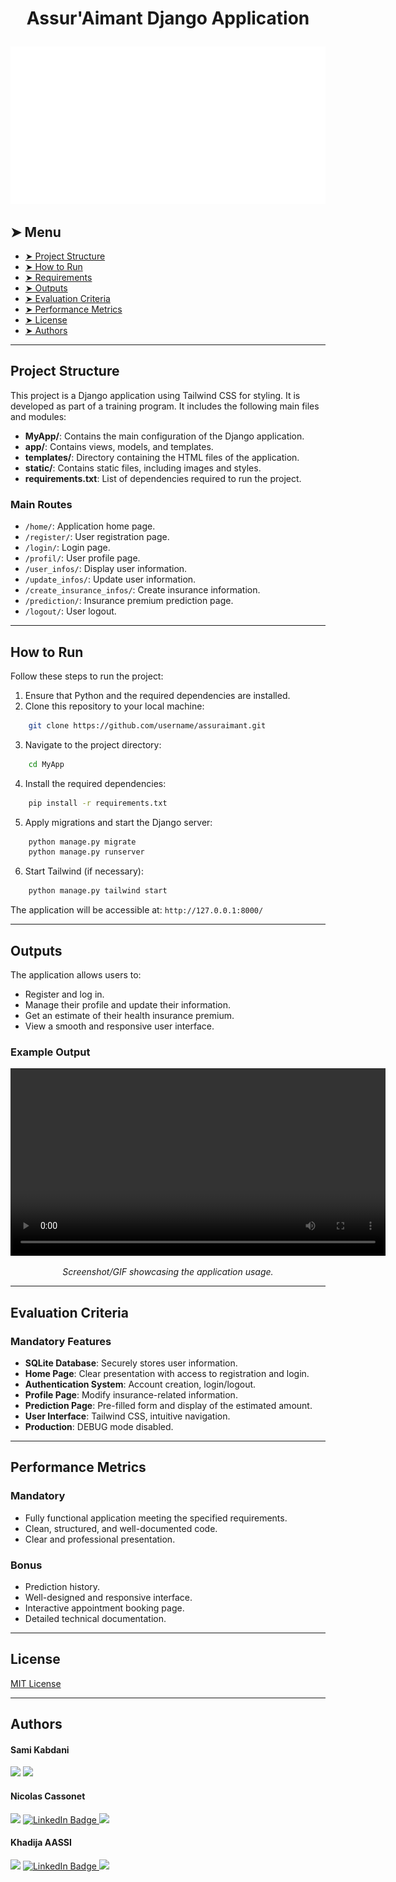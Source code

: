 # <p align="center">Assur'Aimant Django Application</p>
<p align="center">
    <img src="MyApp/static/images/logo.png" alt="Assur'Aimant Logo" width=auto>
</p>

## ➤ Menu

* [➤ Project Structure](#-project-structure)
* [➤ How to Run](#-how-to-run)
* [➤ Requirements](#-requirements)
* [➤ Outputs](#-outputs)
* [➤ Evaluation Criteria](#-evaluation-criteria)
* [➤ Performance Metrics](#-performance-metrics)
* [➤ License](#-license)
* [➤ Authors](#-authors)

---

## Project Structure

This project is a Django application using Tailwind CSS for styling. It is developed as part of a training program. It includes the following main files and modules:

- **MyApp/**: Contains the main configuration of the Django application.
- **app/**: Contains views, models, and templates.
- **templates/**: Directory containing the HTML files of the application.
- **static/**: Contains static files, including images and styles.
- **requirements.txt**: List of dependencies required to run the project.

### Main Routes

- `/home/`: Application home page.
- `/register/`: User registration page.
- `/login/`: Login page.
- `/profil/`: User profile page.
- `/user_infos/`: Display user information.
- `/update_infos/`: Update user information.
- `/create_insurance_infos/`: Create insurance information.
- `/prediction/`: Insurance premium prediction page.
- `/logout/`: User logout.

---

## How to Run

Follow these steps to run the project:

1. Ensure that Python and the required dependencies are installed.
2. Clone this repository to your local machine:

```bash
    git clone https://github.com/username/assuraimant.git
```
3. Navigate to the project directory:

```bash
    cd MyApp
```
4. Install the required dependencies:

```bash
    pip install -r requirements.txt
```
5. Apply migrations and start the Django server:

```bash
    python manage.py migrate
    python manage.py runserver
```
6. Start Tailwind (if necessary):

```bash
    python manage.py tailwind start
```

The application will be accessible at: `http://127.0.0.1:8000/`

---

## Outputs

The application allows users to:

- Register and log in.
- Manage their profile and update their information.
- Get an estimate of their health insurance premium.
- View a smooth and responsive user interface.

### Example Output

<video width="600" controls>
  <source src="MyApp/static/images/home_demo.mp4" type="video/mp4">
  Your browser does not support the video tag.
</video>

<p align="center"><i>Screenshot/GIF showcasing the application usage.</i></p>

---

## Evaluation Criteria

### Mandatory Features

- **SQLite Database**: Securely stores user information.
- **Home Page**: Clear presentation with access to registration and login.
- **Authentication System**: Account creation, login/logout.
- **Profile Page**: Modify insurance-related information.
- **Prediction Page**: Pre-filled form and display of the estimated amount.
- **User Interface**: Tailwind CSS, intuitive navigation.
- **Production**: DEBUG mode disabled.

---

## Performance Metrics

### Mandatory
- Fully functional application meeting the specified requirements.
- Clean, structured, and well-documented code.
- Clear and professional presentation.

### Bonus
- Prediction history.
- Well-designed and responsive interface.
- Interactive appointment booking page.
- Detailed technical documentation.

---

## License

[MIT License](LICENSE)

---

## Authors
<div>
<h4>Sami Kabdani </h4>
<a href = "mailto: samikabdani.pro@gmail.com"><img loading="lazy" src="https://img.shields.io/badge/Gmail-D14836?style=for-the-badge&logo=gmail&logoColor=white" target="_blank"></a>
<!-- <a href="  " target="_blank">
  <img loading="lazy" src="https://img.shields.io/badge/-LinkedIn-%230077B5?style=for-the-badge&logo=linkedin&logoColor=white" alt="LinkedIn Badge" /> -->
</a>  
<a href="https://github.com/Sami-Kbdn" target="_blank">
  <img loading="lazy" src="https://img.shields.io/badge/GitHub-181717?style=for-the-badge&logo=github&logoColor=white">
</a>
</div><div>
<h4>Nicolas Cassonet </h4>
<a href = "mailto: nicolas.cassonnet@wanadoo.fr"><img loading="lazy" src="https://img.shields.io/badge/Gmail-D14836?style=for-the-badge&logo=gmail&logoColor=white" target="_blank"></a>
<a href="https://www.linkedin.com/in/nicolas-cassonnet-98871716/" target="_blank">
  <img loading="lazy" src="https://img.shields.io/badge/-LinkedIn-%230077B5?style=for-the-badge&logo=linkedin&logoColor=white" alt="LinkedIn Badge" />
</a>  
<a href="https://github.com/NicoCasso" target="_blank">
  <img loading="lazy" src="https://img.shields.io/badge/GitHub-181717?style=for-the-badge&logo=github&logoColor=white">
</a>
</div>
<div>
<h4>Khadija AASSI </h4>
<a href = "mailto: aassikhadija@gmail.com"><img loading="lazy" src="https://img.shields.io/badge/Gmail-D14836?style=for-the-badge&logo=gmail&logoColor=white" target="_blank"></a>
<a href="https://www.linkedin.com/in/khadija-aassi" target="_blank">
  <img loading="lazy" src="https://img.shields.io/badge/-LinkedIn-%230077B5?style=for-the-badge&logo=linkedin&logoColor=white" alt="LinkedIn Badge" />
</a>  
<a href="https://github.com/khadaassi" target="_blank">
  <img loading="lazy" src="https://img.shields.io/badge/GitHub-181717?style=for-the-badge&logo=github&logoColor=white">
</a>
</div>
